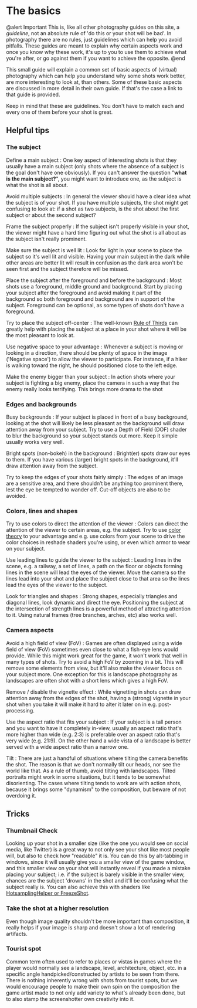 The basics
================================

@alert Important
This is, like all other photography guides on this site, a *guideline*, not an absolute rule of 'do this or your shot will be bad'. In photography there
are no rules, just guidelines which can help you avoid pitfalls. These guides are meant to explain why certain aspects work and once you know why these
work, it's up to you to use them to achieve what you're after, or go against them if you want to achieve the opposite. 
@end

This small guide will explain a common set of basic aspects of (virtual) photography which can help you understand why some shots work better, are more 
interesting to look at, than others. Some of these basic aspects are discussed in more detail in their own guide. If that's the case a link to that guide is provided. 

Keep in mind that these are guidelines. You don't have to match each and every one of them before your shot is great. 

## Helpful tips

### The subject
Define a main subject
:	One key aspect of interesting shots is that they usually have a main subject (only shots where the absence of a subject is the goal don't have one obviously). If you can't answer the question "**what is the main subject?**", you might want to introduce one, as the subject is what the shot is all about.

Avoid multiple subjects
:	In general the viewer should have a clear idea what the subject is of your shot. If you have multiple subjects, the shot might get confusing to look at: if a shot 
as two subjects, is the shot about the first subject or about the second subject? 

Frame the subject properly
:	If the subject isn't properly visible in your shot, the viewer might have a hard time figuring out what the shot is all about as the subject isn't really 
prominent.

Make sure the subject is well lit
:	Look for light in your scene to place the subject so it's well lit and visible. Having your main subject in the dark while other areas are better lit will
result in confusion as the dark area won't be seen first and the subject therefore will be missed.

Place the subject after the foreground and before the background
:	Most shots use a foreground, middle ground and background. Start by placing your subject after the foreground and avoid making it part of the background
so both foreground and background are in support of the subject. Foreground can be optional, as some types of shots don't have a foreground. 

Try to place the subject off-center
:	The well-known [Rule of Thirds](ruleofthirds.htm) can greatly help with placing the subject at a place in your shot where it will be the most pleasant to look at.

Use negative space to your advantage
:	Whenever a subject is moving or looking in a direction, there should be plenty of space in the image ('Negative space') to allow the viewer to participate. For instance, if a hiker is walking toward the right, he should positioned close to the left edge.

Make the enemy bigger than your subject
:	In action shots where your subject is fighting a big enemy, place the camera in such a way that the enemy really looks terrifying. This brings more drama to
the shot

### Edges and backgrounds
Busy backgrounds
:	If your subject is placed in front of a busy background, looking at the shot will likely be less pleasant as the background will draw attention away from 
your subject. Try to use a Depth of Field (DOF) shader to blur the background so your subject stands out more. Keep it simple usually works very well.

Bright spots (non-bokeh) in the background
:	Bright(er) spots draw our eyes to them. If you have various (larger) bright spots in the background, it'll draw attention away from the subject. 

Try to keep the edges of your shots fairly simply
:	The edges of an image are a sensitive area, and there shouldn’t be anything too prominent there, lest the eye be tempted to wander off. Cut-off objects are also to be avoided.

### Colors, lines and shapes

Try to use colors to direct the attention of the viewer
:	Colors can direct the attention of the viewer to certain areas, e.g. the subject. Try to use [color theory](https://www.canva.com/colors/color-wheel/)
to your advantage and e.g. use colors from your scene to drive the color choices in reshade shaders you're using, or even which armor to wear on your
subject. 

Use leading lines to guide the viewer to the subject
:	Leading lines in the scene, e.g. a railway, a set of lines, a path on the floor or objects forming lines in the scene will lead the eyes of the viewer. 
Move the camera so the lines lead into your shot and place the subject close to that area so the lines lead the eyes of the viewer to the subject. 

Look for triangles and shapes
:	Strong shapes, especially triangles and diagonal lines, look dynamic and direct the eye. Positioning the subject at the intersection of strength lines is a powerful method of attracting attention to it. Using natural frames (tree branches, arches, etc) also works well.

### Camera aspects

Avoid a high field of view (FoV)
:	Games are often displayed using a wide field of view (FoV) sometimes even close to what a fish-eye lens would provide. While this might work great for 
the game, it won't work that well in many types of shots. Try to avoid a high FoV by zooming in a bit. This will remove some elements from view, but it'll also
make the viewer focus on your subject more. One exception for this is landscape photography as landscapes are often shot with a short lens which gives a high
FoV. 

Remove / disable the vignette effect
:	While vignetting in shots can draw attention away from the edges of the shot, having a (strong) vignette in your shot when you take it will make it hard
to alter it later on in e.g. post-processing.

Use the aspect ratio that fits your subject
:	If your subject is a tall person and you want to have it completely in-view, usually an aspect ratio that's more higher than wide (e.g. 2:3) is preferable over
an aspect ratio that's very wide (e.g. 21:9). On the other hand a wide vista of a landscape is better served with a wide aspect ratio than a narrow one.

Tilt
:   There are just a handful of situations where tilting the camera benefits the shot. The reason is that we don't normally tilt our heads, nor see the world like that. As a rule of thumb, avoid tilting with landscapes. Tilted portraits might work in some situations, but it tends to be somewhat disorienting. The cases where tilting tends to work are with action shots, because it brings some "dynamism" to the composition, but beware of not overdoing it.

## Tricks

### Thumbnail Check
Looking up your shot in a smaller size (like the one you would see on social media, like Twitter) is a great way to not only see your shot like most people will, but also to check how "readable" it is.
You can do this by alt-tabbing in windows, since it will usually give you a smaller view of the game window, and this smaller view on your shot will instantly reveal if you made a mistake
placing your subject; i.e. if the subject is barely visible in the smaller view, chances are the subject 'drowns' in the shot and it'll be confusing what the
subject really is.
You can also achieve this with shaders like [HotsamplingHelper or FreezeShot](../ReshadeGuides/shaderscatalogue.htm#hotsampling).

### Take the shot at a higher resolution
Even though image quality shouldn't be more important than composition, it really helps if your image is sharp and doesn't show a lot of rendering artifacts.

### Tourist spot
Common term often used to refer to places or vistas in games where the player would normally see a landscape, level, architecture, object, etc. in a specific angle handpicked/constructed by artists to be seen from there. There is nothing inherently wrong with shots from tourist spots, but we would encourage people to make their own spin on the composition the game artist made to not only add variety to what's already been done, but to also stamp the screenshotter own creativity into it.
